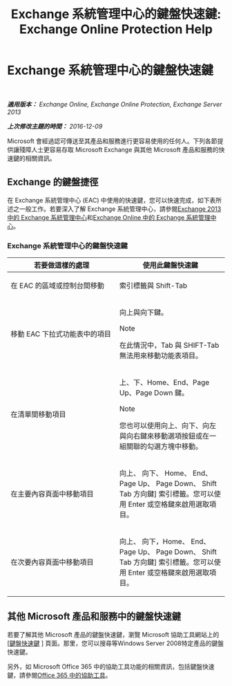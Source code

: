 ﻿---
title: 'Exchange 系統管理中心的鍵盤快速鍵: Exchange Online Protection Help'
TOCTitle: Exchange 系統管理中心的鍵盤快速鍵
ms:assetid: 146b2b52-1ef8-4606-991a-4cf4da694970
ms:mtpsurl: https://technet.microsoft.com/zh-tw/library/JJ150484(v=EXCHG.150)
ms:contentKeyID: 50472619
ms.date: 05/23/2018
mtps_version: v=EXCHG.150
ms.translationtype: MT
---

# Exchange 系統管理中心的鍵盤快速鍵

 

_**適用版本：** Exchange Online, Exchange Online Protection, Exchange Server 2013_

_**上次修改主題的時間：** 2016-12-09_

Microsoft 會經過認可傳送至其產品和服務進行更容易使用的任何人。下列各節提供讓殘障人士更容易存取 Microsoft Exchange 與其他 Microsoft 產品和服務的快速鍵的相關資訊。

## Exchange 的鍵盤捷徑

在 Exchange 系統管理中心 (EAC) 中使用的快速鍵，您可以快速完成，如下表所述之一般工作。若要深入了解 Exchange 系統管理中心，請參閱[Exchange 2013 中的 Exchange 系統管理中心](exchange-admin-center-in-exchange-2013-exchange-2013-help.md)和[Exchange Online 中的 Exchange 系統管理中心](https://technet.microsoft.com/zh-tw/library/jj200743\(v=exchg.150\))。

### Exchange 系統管理中心的鍵盤快速鍵

<table>
<colgroup>
<col style="width: 50%" />
<col style="width: 50%" />
</colgroup>
<thead>
<tr class="header">
<th>若要做這樣的處理</th>
<th>使用此鍵盤快速鍵</th>
</tr>
</thead>
<tbody>
<tr class="odd">
<td><p>在 EAC 的區域或控制台間移動</p></td>
<td><p>索引標籤與 Shift-Tab</p></td>
</tr>
<tr class="even">
<td><p>移動 EAC 下拉式功能表中的項目</p></td>
<td><p>向上與向下鍵。</p>

> [!NOTE]  
> 在此情況中，Tab 與 SHIFT-Tab 無法用來移動功能表項目。



</td>
</tr>
<tr class="odd">
<td><p>在清單間移動項目</p></td>
<td><p>上、下、Home、End、Page Up、Page Down 鍵。</p>

> [!NOTE]  
> 您也可以使用向上、向下、向左與向右鍵來移動選項按鈕或在一組關聯的勾選方塊中移動。



</td>
</tr>
<tr class="even">
<td><p>在主要內容頁面中移動項目</p></td>
<td><p>向上、 向下、 Home、 End、 Page Up、 Page Down、 Shift Tab 方向鍵] 索引標籤。您可以使用 Enter 或空格鍵來啟用選取項目。</p></td>
</tr>
<tr class="odd">
<td><p>在次要內容頁面中移動項目</p></td>
<td><p>向上、 向下，Home、 End、 Page Up、 Page Down、 Shift Tab 方向鍵] 索引標籤。您可以使用 Enter 或空格鍵來啟用選取項目。</p></td>
</tr>
</tbody>
</table>


## 其他 Microsoft 產品和服務中的鍵盤快速鍵

若要了解其他 Microsoft 產品的鍵盤快速鍵，瀏覽 Microsoft 協助工具網站上的 \[[鍵盤快速鍵](https://go.microsoft.com/fwlink/p/?linkid=248894) \] 頁面。那里，您可以搜尋等Windows Server 2008特定產品的鍵盤快速鍵。

另外，如 Microsoft Office 365 中的協助工具功能的相關資訊，包括鍵盤快速鍵，請參閱[Office 365 中的協助工具](https://officepreview.microsoft.com/search/redir/ha102817204.aspx)。

